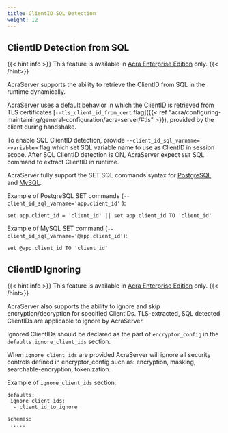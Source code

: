 ```yaml
---
title: ClientID SQL Detection
weight: 12
---
```


## ClientID Detection from SQL

{{< hint info >}}
This feature is available in [Acra Enterprise Edition](/acra/enterprise-edition/) only.
{{< /hint>}}

AcraServer supports the ability to retrieve the ClientID from SQL in the runtime dynamically.

AcraServer uses a default behavior in which the ClientID is retrieved from TLS
certificates [`--tls_client_id_from_cert` flag]({{< ref "acra/configuring-maintaining/general-configuration/acra-server/#tls" >}}), provided by the client during handshake.

To enable SQL ClientID detection, provide `--client_id_sql_varname=<variable>` flag which set SQL variable name to use
as ClientID in session scope. After SQL ClientID detection is ON, AcraServer expect `SET` SQL command to extract
ClientID in runtime.

AcraServer fully support the SET SQL commands syntax
for [PostgreSQL](https://www.postgresql.org/docs/current/sql-set.html)
and [MySQL](https://dev.mysql.com/doc/refman/5.7/en/set-variable.html#set-variable-user-variables).

Example of PostgreSQL SET commands (`--client_id_sql_varname='app.client_id'` ):

```
set app.client_id = 'client_id' || set app.client_id TO 'client_id'
```

Example of MySQL SET command (`--client_id_sql_varname='@app.client_id'`):

```
set @app.client_id TO 'client_id'
```

## ClientID Ignoring

{{< hint info >}}
This feature is available in [Acra Enterprise Edition](/acra/enterprise-edition/) only.
{{< /hint>}}

AcraServer also supports the ability to ignore and skip encryption/decryption for specified ClientIDs. TLS-extracted, SQL detected ClientIDs are applicable to ignore by AcraServer.

Ignored ClientIDs should be declared as the part of `encryptor_config` in the `defaults.ignore_client_ids` section.

When `ignore_client_ids` are provided AcraServer will ignore all security controls defined in encryptor_config such as: encryption, masking, searchable-encryption, tokenization.

Example of `ignore_client_ids` section:
```
defaults:
 ignore_client_ids:
  - client_id_to_ignore

schemas:
 .....
```
